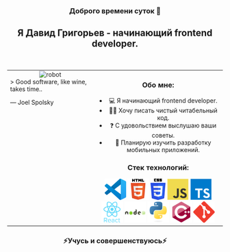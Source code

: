 ### <div align="center">Доброго времени суток 👋</div>
## <div align="center">Я Давид Григорьев - начинающий frontend developer.</div>
<br/>
<table><tr><td valign="top" width="40%">
 
<div align="center">
<img src="./src/img/robot.gif" alt="robot" height="400">
 <br/>
<div align="left">
> Good software, like wine, takes time..

— Joel Spolsky
 </div>
 </div></td><td valign="top" width="60%">

<div align="center">
 
### Обо мне:
- 💻 Я начинающий frontend developer.
- ✍🏻 Хочу писать чистый читабельный код.
- ❓ С удовольствием выслушаю ваши советы.
- 🌱 Планирую изучить разработку мобильных приложений.

### Стек технологий:
<img src="./src/img/vscode.svg" alt="VS Code" height="50">
<img src="./src/img/html.svg" alt="HTML" height="50">
<img src="./src/img/CSS3.svg" alt="CSS" height="50" >
<img src="./src/img/js.svg" alt="Javascript" height="50"> 
<img src="./src/img/typesript.svg" alt="TypeScript" height="50" /> 
<img src="./src/img/react.svg" alt="React" height="50">
<img src="./src/img/node.svg" alt="NodeJS" height="50">
<img src="./src/img/python.svg" alt="python" height="50">
<img src="./src/img/C.svg" alt="C++" height="50">
<img src="./src/img/git.svg" alt="git" height="50">
</div></td></tr></table>

### <div align="center">⚡Учусь и совершенствуюсь⚡</div>



